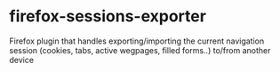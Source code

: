 firefox-sessions-exporter
=========================
Firefox plugin that handles exporting/importing the current navigation session (cookies, tabs, active wegpages, filled forms..) to/from another device
